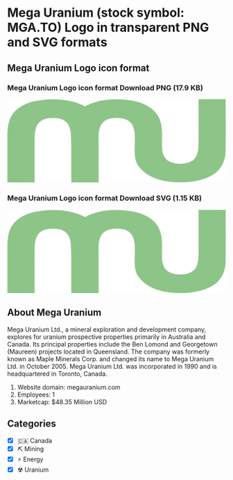 # Mega Uranium (stock symbol: MGA.TO) Logo in transparent PNG and SVG formats

## Mega Uranium Logo icon format

### Mega Uranium Logo icon format Download PNG (17.9 KB)

![Mega Uranium Logo icon format Download PNG (17.9 KB)](/img/orig/MGA.TO-b2701db3.png)

### Mega Uranium Logo icon format Download SVG (1.15 KB)

![Mega Uranium Logo icon format Download SVG (1.15 KB)](/img/orig/MGA.TO-53698644.svg)

## About Mega Uranium

Mega Uranium Ltd., a mineral exploration and development company, explores for uranium prospective properties primarily in Australia and Canada. Its principal properties include the Ben Lomond and Georgetown (Maureen) projects located in Queensland. The company was formerly known as Maple Minerals Corp. and changed its name to Mega Uranium Ltd. in October 2005. Mega Uranium Ltd. was incorporated in 1990 and is headquartered in Toronto, Canada.

1. Website domain: megauranium.com
2. Employees: 1
3. Marketcap: $48.35 Million USD


## Categories
- [x] 🇨🇦 Canada
- [x] ⛏️ Mining
- [x] ⚡ Energy
- [x] ☢️ Uranium

